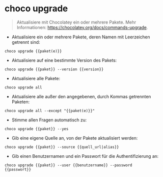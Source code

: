 # choco upgrade

> Aktualisiere mit Chocolatey ein oder mehrere Pakete.
> Mehr Informationen: <https://chocolatey.org/docs/commands-upgrade>.

- Aktualisiere ein oder mehrere Pakete, deren Namen mit Leerzeichen getrennt sind:

`choco upgrade {{paket(e)}}`

- Aktualisiere auf eine bestimmte Version des Pakets:

`choco upgrade {{paket}} --version {{version}}`

- Aktualisiere alle Pakete:

`choco upgrade all`

- Aktualisiere alle außer den angegebenen, durch Kommas getrennten Paketen:

`choco upgrade all --except "{{paket(e)}}"`

- Stimme allen Fragen automatisch zu:

`choco upgrade {{paket}} --yes`

- Gib eine eigene Quelle an, von der Pakete aktualisiert werden:

`choco upgrade {{paket}} --source {{quell_url|alias}}`

- Gib einen Benutzernamen und ein Passwort für die Authentifizierung an:

`choco upgrade {{paket}} --user {{benutzername}} --password {{passwort}}`
